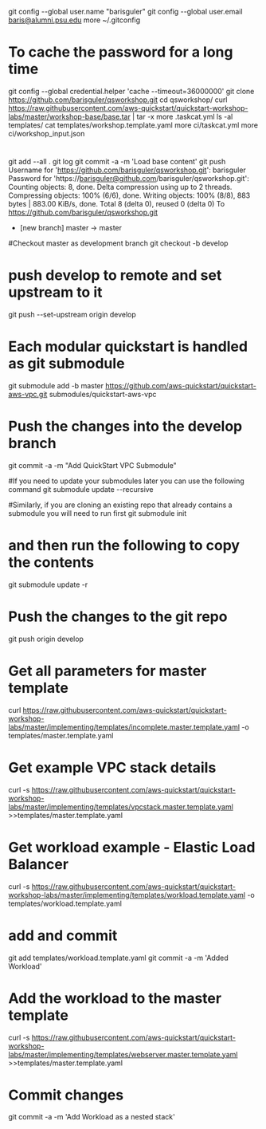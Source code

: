 git config --global user.name "barisguler"
git config --global user.email baris@alumni.psu.edu
more ~/.gitconfig 
# To cache the password for a long time
git config --global credential.helper 'cache --timeout=36000000'
git clone https://github.com/barisguler/qsworkshop.git
cd qsworkshop/
curl https://raw.githubusercontent.com/aws-quickstart/quickstart-workshop-labs/master/workshop-base/base.tar | tar -x
more .taskcat.yml 
ls -al templates/
cat  templates/workshop.template.yaml 
more ci/taskcat.yml 
more ci/workshop_input.json 

#
git add --all .
git log
git commit -a -m 'Load base content'
git push
Username for 'https://github.com/barisguler/qsworkshop.git': barisguler
Password for 'https://barisguler@github.com/barisguler/qsworkshop.git': 
Counting objects: 8, done.
Delta compression using up to 2 threads.
Compressing objects: 100% (6/6), done.
Writing objects: 100% (8/8), 883 bytes | 883.00 KiB/s, done.
Total 8 (delta 0), reused 0 (delta 0)
To https://github.com/barisguler/qsworkshop.git
 * [new branch]      master -> master

#Checkout master as development branch
git checkout -b develop
# push develop to remote and set upstream to it
git push --set-upstream origin develop


# Each modular quickstart is handled as git submodule
git submodule add -b master https://github.com/aws-quickstart/quickstart-aws-vpc.git submodules/quickstart-aws-vpc
# Push the changes into the develop branch
git commit -a -m "Add QuickStart VPC Submodule"

#If you need to update your submodules later you can use the following command 
git submodule update --recursive 

#Similarly, if you are cloning an existing repo that already contains a submodule you will need to run first
git submodule init 
# and then run the following to copy the contents
git submodule update -r 

# Push the changes to the git repo
git push origin develop

# Get all parameters for master template 
curl https://raw.githubusercontent.com/aws-quickstart/quickstart-workshop-labs/master/implementing/templates/incomplete.master.template.yaml -o templates/master.template.yaml

# Get example VPC stack details
curl -s https://raw.githubusercontent.com/aws-quickstart/quickstart-workshop-labs/master/implementing/templates/vpcstack.master.template.yaml >>templates/master.template.yaml

# Get workload example - Elastic Load Balancer
curl -s https://raw.githubusercontent.com/aws-quickstart/quickstart-workshop-labs/master/implementing/templates/workload.template.yaml -o templates/workload.template.yaml

# add and commit
git add templates/workload.template.yaml
git commit -a -m 'Added Workload'

# Add the workload to the master template
curl -s https://raw.githubusercontent.com/aws-quickstart/quickstart-workshop-labs/master/implementing/templates/webserver.master.template.yaml >>templates/master.template.yaml

# Commit changes
git commit -a -m 'Add Workload as a nested stack'
